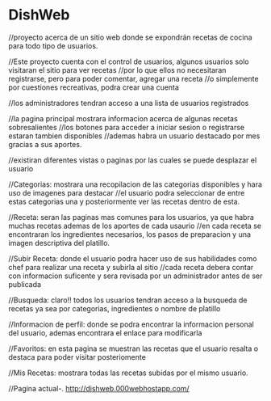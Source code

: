 # DishWeb
//proyecto acerca de un sitio web donde se expondrán recetas de cocina para todo tipo de usuarios.

//Este proyecto cuenta con el control de usuarios, algunos usuarios solo visitaran el sitio para ver recetas
//por lo que ellos no necesitaran registrarse, pero para poder comentar, agregar una receta
//o simplemente por cuestiones recreativas, podra crear una cuenta 

//los administradores tendran acceso a una lista de usuarios registrados

//la pagina principal mostrara informacion acerca de algunas recetas sobresalientes
//los botones para acceder a iniciar sesion o registrarse estaran tambien disponibles
//ademas habra un usuario destacado por mes gracias a sus aportes.

//existiran diferentes vistas o paginas por las cuales se puede desplazar el usuario

//Categorias: mostrara una recopilacion de las categorias disponibles y hara uso de imagenes para destacar
//el usuario podra seleccionar de entre estas categorias una y posteriormente ver las recetas dentro de esta.

//Receta: seran las paginas mas comunes para los usuarios, ya que habra muchas recetas ademas de los aportes de cada usaurio
//en cada receta se encontraran los ingredientes necesarios, los pasos de preparacion y una imagen descriptiva del platillo.

//Subir Receta: donde el usuario podra hacer uso de sus habilidades como chef para realizar una receta y subirla al sitio
//cada receta debera contar con informacion suficente y sera revisada por un administrador antes de ser publicada

//Busqueda: claro!! todos los usuarios tendran acceso a la busqueda de recetas ya sea por categorias, ingredientes o nombre de platillo

//Informacion de perfil: donde se podra encontrar la informacion personal del usuario, ademas encontrara el enlace para modificarla

//Favoritos: en esta pagina se muestran las recetas que el usuario resalta o destaca para poder visitar posteriomente

//Mis Recetas: mostrara todas las recetas subidas por el mismo usuario.

//Pagina actual-. http://dishweb.000webhostapp.com/
